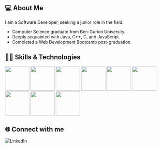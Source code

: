 ## 💻 About Me
I am a Software Developer, seeking a junior role in the field.
- Computer Science graduate from Ben-Gurion University.
- Deeply acquainted with Java, C++, C, and JavaScript.
- Completed a Web Development Bootcamp post-graduation.

## 👨‍💻 Skills & Technologies 
<img src="https://img.shields.io/badge/Java-%23ED8B00.svg?&style=for-the-badge&logo=java&logoColor=white" width="80">
<img src="https://img.shields.io/badge/C++-%2300599C.svg?&style=for-the-badge&logo=c%2B%2B&logoColor=white" width="80">
<img src="https://img.shields.io/badge/C-%23A8B9CC.svg?&style=for-the-badge&logo=c&logoColor=white" width="80">
<img src="https://img.shields.io/badge/JavaScript-%23F7DF1E.svg?&style=for-the-badge&logo=javascript&logoColor=black" width="80">
<img src="https://img.shields.io/badge/Python-%233776AB.svg?&style=for-the-badge&logo=python&logoColor=white" width="80">
<img src="https://img.shields.io/badge/Node.js-%23339933.svg?&style=for-the-badge&logo=node.js&logoColor=white" width="80">
<img src="https://img.shields.io/badge/React-%2361DAFB.svg?&style=for-the-badge&logo=react&logoColor=white" width="80">
<img src="https://img.shields.io/badge/MySQL-%234479A1.svg?&style=for-the-badge&logo=mysql&logoColor=white" width="80">
<img src="https://img.shields.io/badge/MongoDB-%2347A248.svg?&style=for-the-badge&logo=mongodb&logoColor=white" width="80">



## 🌐 Connect with me
[![LinkedIn](https://img.shields.io/badge/LinkedIn-0077B5?style=for-the-badge&logo=linkedin&logoColor=white)](https://www.linkedin.com/in/roi-paz/)
